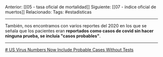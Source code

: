 Anterior: [[05 - tasa oficial de mortalidad]]
Siguiente: [[07 - índice oficial de muertos]]
Relacionado:
Tags: #estadisticas

------------------------------------------------------

También, nos encontramos con varios reportes del 2020 en los que se señala que los pacientes eran **reportados como casos de covid sin hacer ninguna prueba, se incluía "casos probables"**.

-------------------------------------------------------------------

[# US Virus Numbers Now Include Probable Cases Without Tests](https://www.usnews.com/news/health-news/articles/2020-04-15/us-virus-numbers-now-include-probable-cases-without-tests)  

